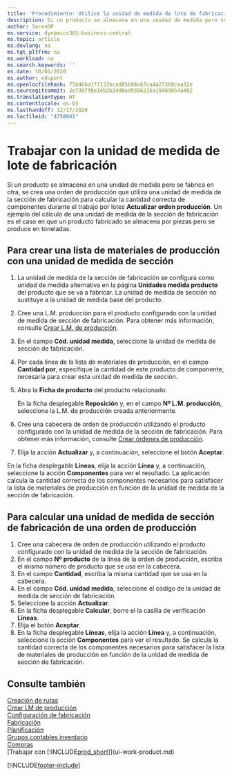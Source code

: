 ```yaml
---
title: 'Procedimiento: Utilice la unidad de medida de lote de fabricación | Documentos de Microsoft'
description: Si un producto se almacena en una unidad de medida pero se fabrica en otra distinta, en la orden de producción debe usar una unidad de medida de lote de fabricación para calcular la cantidad correcta de componentes. Un ejemplo del cálculo de una unidad de medida de la sección de fabricación es el caso en que un producto fabricado se almacena por piezas pero se produce en toneladas.
author: SorenGP
ms.service: dynamics365-business-central
ms.topic: article
ms.devlang: na
ms.tgt_pltfrm: na
ms.workload: na
ms.search.keywords: ''
ms.date: 10/01/2020
ms.author: edupont
ms.openlocfilehash: 75b46ba1f7133bcad85b94c67ca4a27368caa32e
ms.sourcegitcommit: 2e7307fbe1eb3b34d0ad9356226a19409054a402
ms.translationtype: HT
ms.contentlocale: es-ES
ms.lasthandoff: 12/17/2020
ms.locfileid: "4758941"
---
```

# <a name="work-with-manufacturing-batch-units-of-measure"></a>Trabajar con la unidad de medida de lote de fabricación
Si un producto se almacena en una unidad de medida pero se fabrica en otra, se crea una orden de producción que utiliza una unidad de medida de la sección de fabricación para calcular la cantidad correcta de componentes durante el trabajo por lotes **Actualizar orden producción**. Un ejemplo del cálculo de una unidad de medida de la sección de fabricación es el caso en que un producto fabricado se almacena por piezas pero se produce en toneladas.  

## <a name="to-create-a-production-bom-using-a-batch-unit-of-measure"></a>Para crear una lista de materiales de producción con una unidad de medida de sección  
1.  La unidad de medida de la sección de fabricación se configura como unidad de medida alternativa en la página **Unidades medida producto** del producto que se va a fabricar. La unidad de medida de sección no sustituye a la unidad de medida base del producto.  
2.  Cree una L.M. producción para el producto configurado con la unidad de medida de sección de fabricación. Para obtener más información, consulte [Crear L.M. de producción](production-how-to-create-production-boms.md).  
3.  En el campo **Cód. unidad medida**, seleccione la unidad de medida de sección de fabricación.  
4.  Por cada línea de la lista de materiales de producción, en el campo **Cantidad por**, especifique la cantidad de este producto de componente, necesaria para crear esta unidad de medida de sección.  
5.  Abra la **Ficha de producto** del producto relacionado.  

    En la ficha desplegable **Reposición** y, en el campo **Nº L.M. producción**, seleccione la L.M. de producción creada anteriormente.  
6.  Cree una cabecera de orden de producción utilizando el producto configurado con la unidad de medida de la sección de fabricación. Para obtener más información, consulte [Crear órdenes de producción](production-how-to-create-production-orders.md).  
7.  Elija la acción **Actualizar** y, a continuación, seleccione el botón **Aceptar**.  

En la ficha desplegable **Líneas**, elija la acción **Línea** y, a continuación, seleccione la acción **Componentes** para ver el resultado. La aplicación calcula la cantidad correcta de los componentes necesarios para satisfacer la lista de materiales de producción en función de la unidad de medida de la sección de fabricación.  

## <a name="to-calculate-a-manufacturing-batch-unit-of-measure-on-a-production-order"></a>Para calcular una unidad de medida de sección de fabricación de una orden de producción  
1.  Cree una cabecera de orden de producción utilizando el producto configurado con la unidad de medida de la sección de fabricación.  
2.  En el campo **Nº producto** de la línea de la orden de producción, escriba el mismo número de producto que se usa en la cabecera.  
3.  En el campo **Cantidad**, escriba la misma cantidad que se usa en la cabecera.  
4.  En el campo **Cód. unidad medida**, seleccione el código de la unidad de medida de sección de fabricación.  
5.  Seleccione la acción **Actualizar**.
6.  En la ficha desplegable **Calcular**, borre el la casilla de verificación **Líneas**.  
7.  Elija el botón **Aceptar**.  
8.  En la ficha desplegable **Líneas**, elija la acción **Línea** y, a continuación, seleccione la acción **Componentes** para ver el resultado. Se calcula la cantidad correcta de los componentes necesarios para satisfacer la lista de materiales de producción en función de la unidad de medida de sección de fabricación.  

## <a name="see-also"></a>Consulte también  
[Creación de rutas](production-how-to-create-routings.md)  
[Crear LM de producción](production-how-to-create-production-boms.md)     
[Configuración de fabricación](production-configure-production-processes.md)  
[Fabricación](production-manage-manufacturing.md)    
[Planificación](production-planning.md)   
[Grupos contables inventario](inventory-manage-inventory.md)  
[Compras](purchasing-manage-purchasing.md)  
[Trabajar con [!INCLUDE[prod_short](includes/prod_short.md)]](ui-work-product.md)  


[!INCLUDE[footer-include](includes/footer-banner.md)]